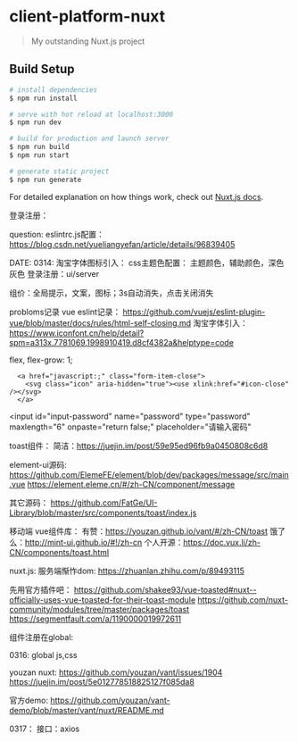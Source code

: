 # client-platform-nuxt

> My outstanding Nuxt.js project

## Build Setup

``` bash
# install dependencies
$ npm run install

# serve with hot reload at localhost:3000
$ npm run dev

# build for production and launch server
$ npm run build
$ npm run start

# generate static project
$ npm run generate
```

For detailed explanation on how things work, check out [Nuxt.js docs](https://nuxtjs.org).

登录注册：

question:
eslintrc.js配置： https://blog.csdn.net/yueliangyefan/article/details/96839405

DATE:
0314:
淘宝字体图标引入：
css主题色配置：
主题颜色，辅助颜色，深色灰色
登录注册：ui/server

组价：全局提示，文案，图标；3s自动消失，点击关闭消失

probloms记录
vue eslint记录：
https://github.com/vuejs/eslint-plugin-vue/blob/master/docs/rules/html-self-closing.md
淘宝字体引入：
https://www.iconfont.cn/help/detail?spm=a313x.7781069.1998910419.d8cf4382a&helptype=code

flex, flex-grow: 1;

<!-- <svg class="icon" aria-hidden="true"><use xlink:href="#icon-close"></use></svg> -->
      <a href="javascript:;" class="form-item-close">
        <svg class="icon" aria-hidden="true"><use xlink:href="#icon-close" /></svg>
      </a>

<input
  id="input-password"
  name="password"
  type="password"
  maxlength="6"
  onpaste="return false;"
  placeholder="请输入密码"


toast组件：
简洁：https://juejin.im/post/59e95ed96fb9a0450808c6d8

element-ui源码:
https://github.com/ElemeFE/element/blob/dev/packages/message/src/main.vue
https://element.eleme.cn/#/zh-CN/component/message

其它源码：
https://github.com/FatGe/UI-Library/blob/master/src/components/toast/index.js

移动端 vue组件库：
有赞：https://youzan.github.io/vant/#/zh-CN/toast
饿了么：http://mint-ui.github.io/#!/zh-cn
个人开源：https://doc.vux.li/zh-CN/components/toast.html

nuxt.js: 服务端惭怍dom:
https://zhuanlan.zhihu.com/p/89493115

先用官方插件吧：
https://github.com/shakee93/vue-toasted#nuxt--officially-uses-vue-toasted-for-their-toast-module
https://github.com/nuxt-community/modules/tree/master/packages/toast
https://segmentfault.com/a/1190000019972611

组件注册在global:

0316:
global js,css

youzan nuxt:
https://github.com/youzan/vant/issues/1904
https://juejin.im/post/5e012778518825127f085da8

官方demo: https://github.com/youzan/vant-demo/blob/master/vant/nuxt/README.md

0317：
接口：axios
